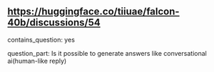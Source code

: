 ## https://huggingface.co/tiiuae/falcon-40b/discussions/54

contains_question: yes

question_part: Is it possible to generate answers like conversational ai(human-like reply)